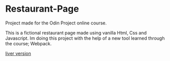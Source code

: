 # Restaurant-Page

Project made for the Odin Project online course.

This is a fictional restaurant page made using vanilla Html, Css and Javascript. Im doing this project with the help of a new tool learned through the course; Webpack.

[liver version](https://llnathanlc.github.io/Restaurant-Page/)
